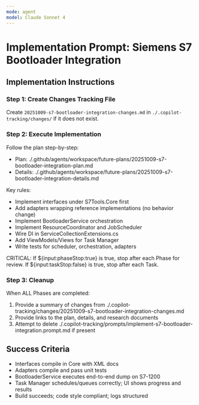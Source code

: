 ```yaml
---
mode: agent
model: Claude Sonnet 4
---
```

<!-- markdownlint-disable-file -->
# Implementation Prompt: Siemens S7 Bootloader Integration

## Implementation Instructions

### Step 1: Create Changes Tracking File

Create `20251009-s7-bootloader-integration-changes.md` in `./.copilot-tracking/changes/` if it does not exist.

### Step 2: Execute Implementation

Follow the plan step-by-step:
- Plan: ./.github/agents/workspace/future-plans/20251009-s7-bootloader-integration-plan.md
- Details: ./.github/agents/workspace/future-plans/20251009-s7-bootloader-integration-details.md

Key rules:
- Implement interfaces under S7Tools.Core first
- Add adapters wrapping reference implementations (no behavior change)
- Implement BootloaderService orchestration
- Implement ResourceCoordinator and JobScheduler
- Wire DI in ServiceCollectionExtensions.cs
- Add ViewModels/Views for Task Manager
- Write tests for scheduler, orchestration, adapters

CRITICAL: If ${input:phaseStop:true} is true, stop after each Phase for review. If ${input:taskStop:false} is true, stop after each Task.

### Step 3: Cleanup

When ALL Phases are completed:
1. Provide a summary of changes from ./.copilot-tracking/changes/20251009-s7-bootloader-integration-changes.md
2. Provide links to the plan, details, and research documents
3. Attempt to delete ./.copilot-tracking/prompts/implement-s7-bootloader-integration.prompt.md if present

## Success Criteria

- Interfaces compile in Core with XML docs
- Adapters compile and pass unit tests
- BootloaderService executes end-to-end dump on S7-1200
- Task Manager schedules/queues correctly; UI shows progress and results
- Build succeeds; code style compliant; logs structured

